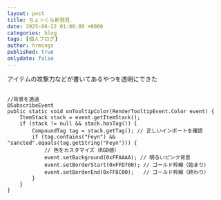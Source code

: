 ```yaml
---
layout: post
title: ちょっくら新発見
date: 2025-06-22 01:00:00 +0900
categories: blog
tags: [個人ブログ]
author: hrmcngs
published: true
onlydate: false
---    
```

アイテムの攻撃力などが書いてあるやつを透明にできた  
<pre><code class="language-java">
//背景を透過
@SubscribeEvent
public static void onTooltipColor(RenderTooltipEvent.Color event) {
    ItemStack stack = event.getItemStack();
    if (stack != null && stack.hasTag()) {
        CompoundTag tag = stack.getTag(); // 正しいインポートを確認
        if (tag.contains("Feyn") && "sancted".equals(tag.getString("Feyn"))) {
            // 色をカスタマイズ（RGB値）
            event.setBackground(0xFFAAAA); // 明るいピンク背景
            event.setBorderStart(0xFFD700); // ゴールド枠線（始まり）
            event.setBorderEnd(0xFF8C00);   // ゴールド枠線（終わり）
        }
    }
}
</code></pre>
